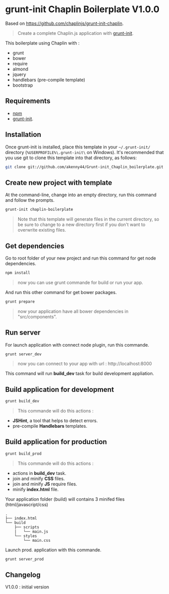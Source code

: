# grunt-init Chaplin Boilerplate V1.0.0
Based on https://github.com/chaplinjs/grunt-init-chaplin.

> Create a complete Chaplin.js application with [grunt-init](http://gruntjs.com/project-scaffolding).

This boilerplate using Chaplin with :

- grunt
- bower
- require
- almond
- jquery
- handlebars (pre-compile template)
- bootstrap

## Requirements

- [npm](https://npmjs.org/)
- [grunt-init](http://gruntjs.com/project-scaffolding).


## Installation

Once grunt-init is installed, place this template in your `~/.grunt-init/`
directory (`%USERPROFILE%\.grunt-init\` on Windows). It's recommended that you
use git to clone this template into that directory, as follows:

```sh
git clone git://github.com/akenny44/Grunt-init_Chaplin_boilerplate.git ~/.grunt-init/chaplin-boilerplate
```


## Create new project with template

At the command-line, change into an empty directory, run this command
and follow the prompts.

```sh
grunt-init chaplin-boilerplate
```

> Note that this template will generate files in the current directory, so
be sure to change to a new directory first if you don't want to overwrite
existing files.


## Get dependencies

Go to root folder of your new project and run this command for get node dependencies.

```sh
npm install
```

> now you can use grunt commande for build or run your app.


And run this other command for get bower packages.

```sh
grunt prepare
```

> now your application have all bower dependencies in "src/components".


## Run server

For launch application with connect node plugin, run this commande.

```sh
grunt server_dev
```

> now you can connect to your app with url : http://localhost:8000

This command will run **build_dev** task for build development appliation.

## Build application for development

```sh
grunt build_dev
```

> This commande will do this actions :
* **JSHint**, a tool that helps to detect errors.
* pre-compile **Handlebars** templates.

## Build application for production

```sh
grunt build_prod
```

> This commande will do this actions :
* actions in **build_dev** task.
* join and minify **CSS** files.
* join and minify **JS** require files.
* minify **index.html** file.

Your application folder (build) will contains 3 minifed files (html/javascript/css)
```shell
.
├── index.html
└── build
    ├── scripts
    |   └── main.js
    └── styles
        └── main.css
```

Launch prod. application with this commande.

```sh
grunt server_prod
```


## Changelog

V1.0.0 : initial version
